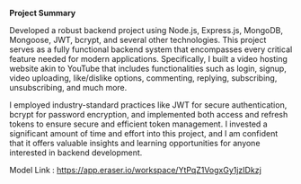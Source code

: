 
**Project Summary**

Developed a robust backend project using Node.js, Express.js, MongoDB, Mongoose, JWT, bcrypt, and several other technologies. This project serves as a fully functional backend system that encompasses every critical feature needed for modern applications. Specifically, I built a video hosting website akin to YouTube that includes functionalities such as login, signup, video uploading, like/dislike options, commenting, replying, subscribing, unsubscribing, and much more.

I employed industry-standard practices like JWT for secure authentication, bcrypt for password encryption, and implemented both access and refresh tokens to ensure secure and efficient token management. I invested a significant amount of time and effort into this project, and I am confident that it offers valuable insights and learning opportunities for anyone interested in backend development.



Model Link : https://app.eraser.io/workspace/YtPqZ1VogxGy1jzIDkzj
